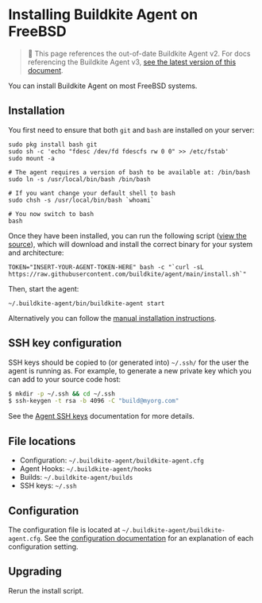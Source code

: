 # Installing Buildkite Agent on FreeBSD

> 🚧 This page references the out-of-date Buildkite Agent v2.
> For docs referencing the Buildkite Agent v3, <a href="/docs/agent/v3/freebsd">see the latest version of this document</a>.

You can install Buildkite Agent on most FreeBSD systems.

## Installation

You first need to ensure that both `git` and `bash` are installed on your server:

```shell
sudo pkg install bash git
sudo sh -c 'echo "fdesc /dev/fd fdescfs rw 0 0" >> /etc/fstab'
sudo mount -a

# The agent requires a version of bash to be available at: /bin/bash
sudo ln -s /usr/local/bin/bash /bin/bash

# If you want change your default shell to bash
sudo chsh -s /usr/local/bin/bash `whoami`

# You now switch to bash
bash
```

Once they have been installed, you can run the following script (<a href="https://raw.githubusercontent.com/buildkite/agent/main/install.sh">view the source</a>), which will download and install the correct binary for your system and architecture:

```shell
TOKEN="INSERT-YOUR-AGENT-TOKEN-HERE" bash -c "`curl -sL https://raw.githubusercontent.com/buildkite/agent/main/install.sh`"
```

Then, start the agent:

```shell
~/.buildkite-agent/bin/buildkite-agent start
```

Alternatively you can follow the [manual installation instructions](installation).

## SSH key configuration

SSH keys should be copied to (or generated into) `~/.ssh/` for the user the agent is running as. For example, to generate a new private key which you can add to your source code host:

```bash
$ mkdir -p ~/.ssh && cd ~/.ssh
$ ssh-keygen -t rsa -b 4096 -C "build@myorg.com"
```

See the [Agent SSH keys](/docs/agent/v2/ssh-keys) documentation for more details.

## File locations

-   Configuration: `~/.buildkite-agent/buildkite-agent.cfg`
-   Agent Hooks: `~/.buildkite-agent/hooks`
-   Builds: `~/.buildkite-agent/builds`
-   SSH keys: `~/.ssh`

## Configuration

The configuration file is located at `~/.buildkite-agent/buildkite-agent.cfg`. See the [configuration documentation](/docs/agent/v2/configuration) for an explanation of each configuration setting.

## Upgrading

Rerun the install script.
